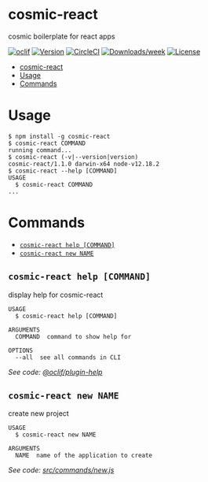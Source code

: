 # cosmic-react

cosmic boilerplate for react apps

[![oclif](https://img.shields.io/badge/cli-oclif-brightgreen.svg)](https://oclif.io)
[![Version](https://img.shields.io/npm/v/cosmic-react.svg)](https://npmjs.org/package/cosmic-react)
[![CircleCI](https://circleci.com/gh/git@github.com:Edmond-XavierCollot/cosmic-react.git/tree/master.svg?style=shield)](https://circleci.com/gh/git@github.com:Edmond-XavierCollot/cosmic-react.git/tree/master)
[![Downloads/week](https://img.shields.io/npm/dw/cosmic-react.svg)](https://npmjs.org/package/cosmic-react)
[![License](https://img.shields.io/npm/l/cosmic-react.svg)](https://github.com/git@github.com:Edmond-XavierCollot/cosmic-react.git/blob/master/package.json)

<!-- toc -->
* [cosmic-react](#cosmic-react)
* [Usage](#usage)
* [Commands](#commands)
<!-- tocstop -->

# Usage

<!-- usage -->
```sh-session
$ npm install -g cosmic-react
$ cosmic-react COMMAND
running command...
$ cosmic-react (-v|--version|version)
cosmic-react/1.1.0 darwin-x64 node-v12.18.2
$ cosmic-react --help [COMMAND]
USAGE
  $ cosmic-react COMMAND
...
```
<!-- usagestop -->

# Commands

<!-- commands -->
* [`cosmic-react help [COMMAND]`](#cosmic-react-help-command)
* [`cosmic-react new NAME`](#cosmic-react-new-name)

## `cosmic-react help [COMMAND]`

display help for cosmic-react

```
USAGE
  $ cosmic-react help [COMMAND]

ARGUMENTS
  COMMAND  command to show help for

OPTIONS
  --all  see all commands in CLI
```

_See code: [@oclif/plugin-help](https://github.com/oclif/plugin-help/blob/v3.2.2/src/commands/help.ts)_

## `cosmic-react new NAME`

create new project

```
USAGE
  $ cosmic-react new NAME

ARGUMENTS
  NAME  name of the application to create
```

_See code: [src/commands/new.js](https://github.com/Edmond-XavierCollot/cosmic-react/blob/v1.1.0/src/commands/new.js)_
<!-- commandsstop -->
